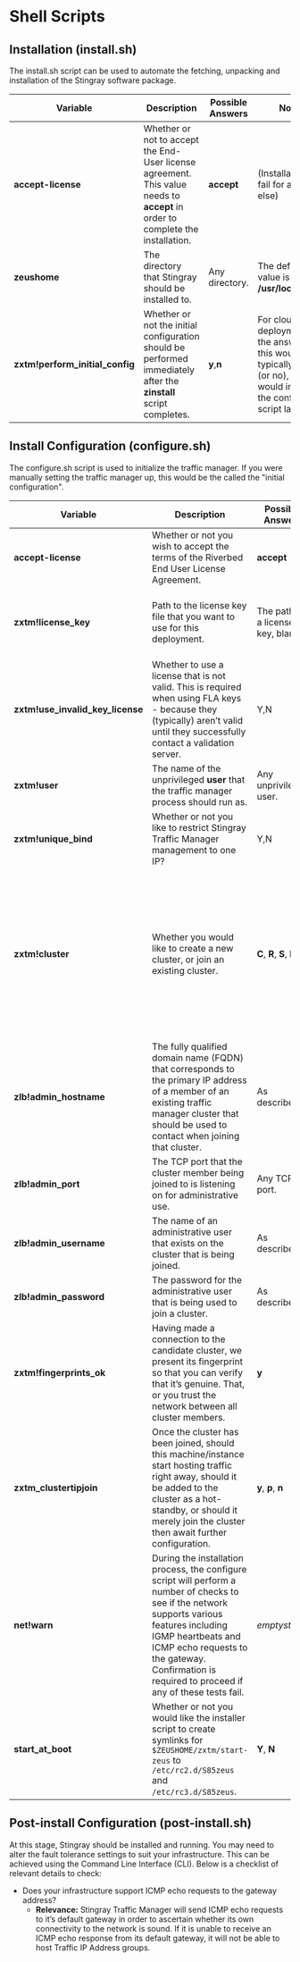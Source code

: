# Shell Scripts

## Installation (install.sh)

The install.sh script can be used to automate the fetching, unpacking and
installation of the Stingray software package.

| Variable | Description | Possible Answers | Notes |
| -------- | ----------- | ---------------- | ----- |
| **accept-license** | Whether or not to accept the End-User license agreement.  This value needs to **accept** in order to complete the installation. | **accept** | (Installation will fail for anything else) |
| **zeushome** | The directory that Stingray should be installed to. | Any directory. |  The default value is **/usr/local/zeus**. |
| **zxtm!perform_initial_config** | Whether or not the initial configuration should be performed immediately after the **zinstall** script completes. | **y**,**n** | For cloud deployments, the answer for this would typically be **n** (or no), as you would invoke the configure script later on. |


## Install Configuration (configure.sh)

The configure.sh script is used to initialize the traffic manager.  If you were
manually setting the traffic manager up, this would be the called the "initial
configuration".

| Variable | Description | Possible Answers | Notes |
| -------- | ----------- | ---------------- | ----- |
| **accept-license** | Whether or not you wish to accept the terms of the Riverbed End User License Agreement.  | **accept** | Installation will fail for anything else.  |
| **zxtm!license_key** | Path to the license key file that you want to use for this deployment.  | The path to a license key, blank.  | If no path is provided, the traffic manager will run in un-licensed/license-less mode.  |
| **zxtm!use_invalid_key_license** | Whether to use a license that is not valid.  This is required when using FLA keys - because they (typically) aren’t valid until they successfully contact a validation server.  | Y,N | Defaults to N |
| **zxtm!user** | The name of the unprivileged **user** that the traffic manager process should run as.  | Any unprivileged user.  | The default value is **nobody**.  | 
| **zxtm!unique_bind** | Whether or not  you like to restrict Stingray Traffic Manager management to one IP?  | Y,N | Defaults to N | 
| **zxtm!cluster** | Whether you would like to create a new cluster, or join an existing cluster.  | **C**, **R**, **S**, **N** | **C** to create a new cluster; **S** to specify a cluster host; **R** to refresh the cluster list (not useful in a non-interactive deployment); **N** where N is the index number from the cluster list (also, not very useful in a non-interactive deployment.  |
| **zlb!admin_hostname** | The fully qualified domain name (FQDN) that corresponds to the primary IP address of a member of an existing traffic manager cluster that should be used to contact when joining that cluster.  | As described.  | **Important:** Forward name resolution for each member of the cluster must work from each member.  | 
| **zlb!admin_port** | The TCP port that the cluster member being joined to is listening on for administrative use.  | Any TCP port.  | 9090 is the default, so don’t use anything else unless you know better.  |
| **zlb!admin_username** | The name of an administrative user that exists on the cluster that is being joined.  | As described.  | The default admin username is **admin** | 
| **zlb!admin_password** | The password for the administrative user that is being used to join a cluster.  | As described | It's a password; not much else to say, really.  | 
| **zxtm!fingerprints_ok** | Having made a connection to the candidate cluster, we present its fingerprint so that you can verify that it’s genuine.  That, or you trust the network between all cluster members.  | **y** | Any response other than y will cause the cluster join (and probably the rest of the deployment script) to fail.  | 
| **zxtm_clustertipjoin** | Once the cluster has been joined, should this machine/instance start hosting traffic right away, should it be added to the cluster as a hot-standby, or should it merely join the cluster then await further configuration.  | **y**, **p**, **n** | **y** Yes, and allow it to host Traffic IPs immediately; **p** Yes, but make it a passive machine; **n** No, do not add it to any Traffic IP groups.  | 
| **net!warn** | During the installation process, the configure script will perform a number of checks to see if the network supports various features including IGMP heartbeats and ICMP echo requests to the gateway.  Confirmation is required to proceed if any of these tests fail.  | *emptystring* | Leave this empty if you want to ignore warnings about not being able to ping the gateway.  | 
| **start_at_boot** | Whether or not you would like the installer script to create symlinks for ``$ZEUSHOME/zxtm/start-zeus`` to ``/etc/rc2.d/S85zeus`` and ``/etc/rc3.d/S85zeus``.  | **Y**, **N** | The choice is up to you.  | 


## Post-install Configuration (post-install.sh)

At this stage, Stingray should be installed and running.  You may need to alter the fault tolerance settings to suit your infrastructure.  This can be achieved using the Command Line Interface (CLI).  Below is a checklist of relevant details to check:
 * Does your infrastructure support ICMP echo requests to the gateway address?
    * **Relevance:** Stingray Traffic Manager will send ICMP echo requests to it’s default gateway in order to ascertain whether its own connectivity to the network is sound.  If it is unable to receive an ICMP echo response from its default gateway, it will not be able to host Traffic IP Address groups.
